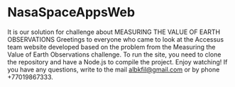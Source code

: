 # NasaSpaceAppsWeb
It is our solution for challenge about MEASURING THE VALUE OF EARTH OBSERVATIONS
Greetings to everyone who came to look at the Accessus team website developed based on the problem from the Measuring the Value of Earth Observations challenge. 
To run the site, you need to clone the repository and have a Node.js to compile the project. Enjoy watching!
If you have any questions, write to the mail albkfil@gmail.com or by phone +77019867333.
